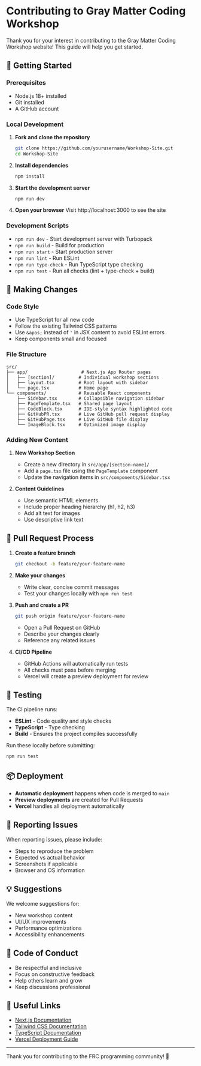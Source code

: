 # Contributing to Gray Matter Coding Workshop

Thank you for your interest in contributing to the Gray Matter Coding Workshop website! This guide will help you get started.

## 🚀 Getting Started

### Prerequisites

- Node.js 18+ installed
- Git installed
- A GitHub account

### Local Development

1. **Fork and clone the repository**

   ```bash
   git clone https://github.com/yourusername/Workshop-Site.git
   cd Workshop-Site
   ```

2. **Install dependencies**

   ```bash
   npm install
   ```

3. **Start the development server**

   ```bash
   npm run dev
   ```

4. **Open your browser**
   Visit http://localhost:3000 to see the site

### Development Scripts

- `npm run dev` - Start development server with Turbopack
- `npm run build` - Build for production
- `npm run start` - Start production server
- `npm run lint` - Run ESLint
- `npm run type-check` - Run TypeScript type checking
- `npm run test` - Run all checks (lint + type-check + build)

## 📝 Making Changes

### Code Style

- Use TypeScript for all new code
- Follow the existing Tailwind CSS patterns
- Use `&apos;` instead of `'` in JSX content to avoid ESLint errors
- Keep components small and focused

### File Structure

```
src/
├── app/                    # Next.js App Router pages
│   ├── [section]/         # Individual workshop sections
│   ├── layout.tsx         # Root layout with sidebar
│   └── page.tsx           # Home page
└── components/            # Reusable React components
    ├── Sidebar.tsx        # Collapsible navigation sidebar
    ├── PageTemplate.tsx   # Shared page layout
    ├── CodeBlock.tsx      # IDE-style syntax highlighted code
    ├── GitHubPR.tsx       # Live GitHub pull request display
    ├── GitHubPage.tsx     # Live GitHub file display
    └── ImageBlock.tsx     # Optimized image display
```

### Adding New Content

1. **New Workshop Section**
   - Create a new directory in `src/app/[section-name]/`
   - Add a `page.tsx` file using the `PageTemplate` component
   - Update the navigation items in `src/components/Sidebar.tsx`

2. **Content Guidelines**
   - Use semantic HTML elements
   - Include proper heading hierarchy (h1, h2, h3)
   - Add alt text for images
   - Use descriptive link text

## 🔄 Pull Request Process

1. **Create a feature branch**

   ```bash
   git checkout -b feature/your-feature-name
   ```

2. **Make your changes**
   - Write clear, concise commit messages
   - Test your changes locally with `npm run test`

3. **Push and create a PR**

   ```bash
   git push origin feature/your-feature-name
   ```

   - Open a Pull Request on GitHub
   - Describe your changes clearly
   - Reference any related issues

4. **CI/CD Pipeline**
   - GitHub Actions will automatically run tests
   - All checks must pass before merging
   - Vercel will create a preview deployment for review

## 🧪 Testing

The CI pipeline runs:

- **ESLint** - Code quality and style checks
- **TypeScript** - Type checking
- **Build** - Ensures the project compiles successfully

Run these locally before submitting:

```bash
npm run test
```

## 📦 Deployment

- **Automatic deployment** happens when code is merged to `main`
- **Preview deployments** are created for Pull Requests
- **Vercel** handles all deployment automatically

## 🐛 Reporting Issues

When reporting issues, please include:

- Steps to reproduce the problem
- Expected vs actual behavior
- Screenshots if applicable
- Browser and OS information

## 💡 Suggestions

We welcome suggestions for:

- New workshop content
- UI/UX improvements
- Performance optimizations
- Accessibility enhancements

## 📄 Code of Conduct

- Be respectful and inclusive
- Focus on constructive feedback
- Help others learn and grow
- Keep discussions professional

## 🔗 Useful Links

- [Next.js Documentation](https://nextjs.org/docs)
- [Tailwind CSS Documentation](https://tailwindcss.com/docs)
- [TypeScript Documentation](https://www.typescriptlang.org/docs)
- [Vercel Deployment Guide](https://vercel.com/docs)

---

Thank you for contributing to the FRC programming community! 🤖
